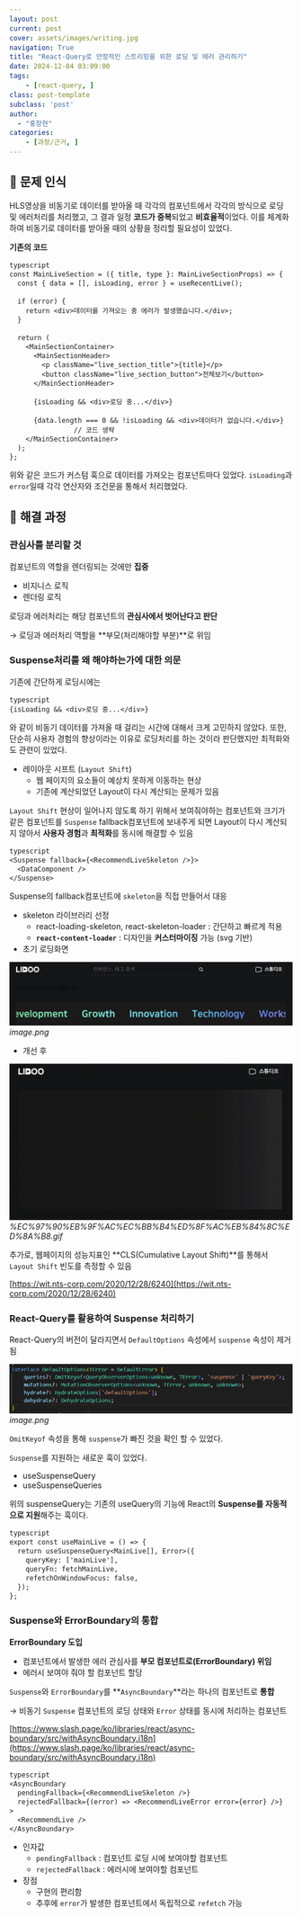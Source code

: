 ```yaml
---
layout: post
current: post
cover: assets/images/writing.jpg
navigation: True
title: "React-Query로 안정적인 스트리밍을 위한 로딩 및 에러 관리하기"
date: 2024-12-04 03:09:00
tags:
    - [react-query, ]
class: post-template
subclass: 'post'
author: 
  - "홍창현"
categories:
    - [과정/근거, ]
---
```


## 🚨 문제 인식


HLS영상을 비동기로 데이터를 받아올 때 각각의 컴포넌트에서 각각의 방식으로 로딩 및 에러처리를 처리했고, 그 결과 일정 **코드가 중복**되었고 **비효율적**이었다. 이를 체계화하여 비동기로 데이터를 받아올 때의 상황을 정리할 필요성이 있었다.


**기존의 코드**



```
typescript
const MainLiveSection = ({ title, type }: MainLiveSectionProps) => {
  const { data = [], isLoading, error } = useRecentLive();

  if (error) {
    return <div>데이터를 가져오는 중 에러가 발생했습니다.</div>;
  }

  return (
    <MainSectionContainer>
      <MainSectionHeader>
        <p className="live_section_title">{title}</p>
        <button className="live_section_button">전체보기</button>
      </MainSectionHeader>

      {isLoading && <div>로딩 중...</div>}

      {data.length === 0 && !isLoading && <div>데이터가 없습니다.</div>}
				// 코드 생략
    </MainSectionContainer>
  );
};

```



위와 같은 코드가 커스텀 훅으로 데이터를 가져오는 컴포넌트마다 있었다. `isLoading`과 `error`일때 각각 연산자와 조건문을 통해서 처리했었다.


## 🏃 해결 과정


### 관심사를 분리할 것


컴포넌트의 역할을 렌더링되는 것에만 **집중**

- 비지니스 로직
- 렌더링 로직

로딩과 에러처리는 해당 컴포넌트의 **관심사에서 벗어난다고 판단**


→ 로딩과 에러처리 역할을 **부모(처리해야할 부분)**로 위임


### Suspense처리를 왜 해야하는가에 대한 의문


기존에 간단하게 로딩시에는



```
typescript
{isLoading && <div>로딩 중...</div>}

```



와 같이 비동기 데이터를 가져올 때 걸리는 시간에 대해서 크게 고민하지 않았다. 또한, 단순히 사용자 경험의 향상이라는 이유로 로딩처리를 하는 것이라 판단했지만 최적화와도 관련이 있었다.

- 레이아웃 시프트 (`Layout Shift`)
	- 웹 페이지의 요소들이 예상치 못하게 이동하는 현상
	- 기존에 계산되었던 Layout이 다시 계산되는 문제가 있음

`Layout Shift` 현상이 일어나지 않도록 하기 위해서 보여줘야하는 컴포넌트와 크기가 같은 컴포넌트를 `Suspense` fallback컴포넌트에 보내주게 되면 Layout이 다시 계산되지 않아서 **사용자 경험**과 **최적화**를 동시에 해결할 수 있음



```
typescript
<Suspense fallback={<RecommendLiveSkeleton />}>
  <DataComponent />
</Suspense>

```



Suspense의 fallback컴포넌트에 `skeleton`을 직접 만들어서 대응

- skeleton 라이브러리 선정
	- react-loading-skeleton, react-skeleton-loader : 간단하고 빠르게 적용
	- **`react-content-loader`** : 디자인을 **커스터마이징** 가능 (svg 기반)
- 초기 로딩화면

![0](/upload/2024-12-04-React-Query로_안정적인_스트리밍을_위한_로딩_및_에러_관리하기.md/0.png)_image.png_

- 개선 후

![1](/upload/2024-12-04-React-Query로_안정적인_스트리밍을_위한_로딩_및_에러_관리하기.md/1.png)_%EC%97%90%EB%9F%AC%EC%BB%B4%ED%8F%AC%EB%84%8C%ED%8A%B8.gif_


추가로, 웹페이지의 성능지표인 **CLS(Cumulative Layout Shift)**를 통해서 `Layout Shift` 빈도를 측정할 수 있음


[https://wit.nts-corp.com/2020/12/28/6240](https://wit.nts-corp.com/2020/12/28/6240)


### React-Query를 활용하여 Suspense 처리하기


React-Query의 버전이 달라지면서 `DefaultOptions` 속성에서 `suspense` 속성이 제거됨


![2](/upload/2024-12-04-React-Query로_안정적인_스트리밍을_위한_로딩_및_에러_관리하기.md/2.png)_image.png_


`OmitKeyof` 속성을 통해 `suspense`가 빠진 것을 확인 할 수 있었다.


`Suspense`를 지원하는 새로운 훅이 있었다.

- useSuspenseQuery
- useSuspenseQueries

위의 suspenseQuery는 기존의 useQuery의 기능에 React의 **Suspense를 자동적으로 지원**해주는 훅이다.



```
typescript
export const useMainLive = () => {
  return useSuspenseQuery<MainLive[], Error>({
    queryKey: ['mainLive'],
    queryFn: fetchMainLive,
    refetchOnWindowFocus: false,
  });
};

```



### Suspense와 ErrorBoundary의 통합


**ErrorBoundary 도입**

- 컴포넌트에서 발생한 에러 관심사를 **부모 컴포넌트로(ErrorBoundary) 위임**
- 에러시 보여야 줘야 할 컴포넌트 할당

`Suspense`와 `ErrorBoundary`를 **`AsyncBoundary`**라는 하나의 컴포넌트로 **통합**


→ 비동기 `Suspense` 컴포넌트의 로딩 상태와 `Error` 상태를 동시에 처리하는 컴포넌트


 [https://www.slash.page/ko/libraries/react/async-boundary/src/withAsyncBoundary.i18n](https://www.slash.page/ko/libraries/react/async-boundary/src/withAsyncBoundary.i18n)



```
typescript
<AsyncBoundary
  pendingFallback={<RecommendLiveSkeleton />}
  rejectedFallback={(error) => <RecommendLiveError error={error} />}
>
  <RecommendLive />
</AsyncBoundary>

```


- 인자값
	- `pendingFallback` : 컴포넌트 로딩 시에 보여야할 컴포넌트
	- `rejectedFallback` : 에러시에 보여야할 컴포넌트
- 장점
	- 구현의 편리함
	- 추후에 `error`가 발생한 컴포넌트에서 독립적으로 `refetch` 가능

